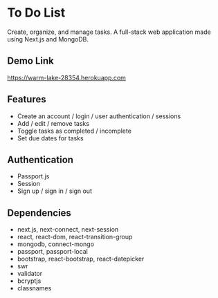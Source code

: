 # To Do List
Create, organize, and manage tasks. A full-stack web application made using Next.js and MongoDB.

## Demo Link
https://warm-lake-28354.herokuapp.com

## Features
* Create an account / login / user authentication / sessions
* Add / edit / remove tasks
* Toggle tasks as completed / incomplete
* Set due dates for tasks

## Authentication
* Passport.js
* Session
* Sign up / sign in / sign out

## Dependencies
* next.js, next-connect, next-session
* react, react-dom, react-transition-group
* mongodb, connect-mongo
* passport, passport-local
* bootstrap, react-bootstrap, react-datepicker
* swr
* validator
* bcryptjs
* classnames
